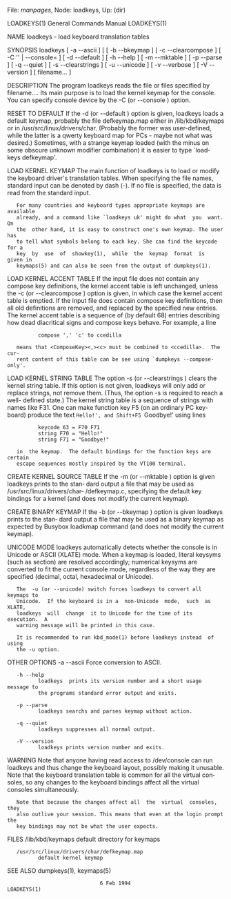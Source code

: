 File: *manpages*,  Node: loadkeys,  Up: (dir)

LOADKEYS(1)                 General Commands Manual                LOADKEYS(1)



NAME
       loadkeys - load keyboard translation tables

SYNOPSIS
       loadkeys  [  -a --ascii ] [ [ -b --bkeymap ] [ -c --clearcompose ] [ -C
       '<FILE>' | --console=<FILE> ] [ -d --default ]  [  -h  --help  ]  [  -m
       --mktable  ]  [  -p --parse ] [ -q --quiet ] [ -s --clearstrings ] [ -u
       --unicode ] [ -v --verbose ] [ -V --version ] [ filename...  ]

DESCRIPTION
       The program loadkeys reads the file or files specified by  filename....
       Its main purpose is to load the kernel keymap for the console.  You can
       specify console device by the -C (or --console ) option.

RESET TO DEFAULT
       If the -d (or --default ) option is given,  loadkeys  loads  a  default
       keymap,  probably  the file defkeymap.map either in /lib/kbd/keymaps or
       in /usr/src/linux/drivers/char.  (Probably the former was user-defined,
       while  the latter is a qwerty keyboard map for PCs - maybe not what was
       desired.)  Sometimes, with a strange keymap loaded (with the  minus  on
       some  obscure unknown modifier combination) it is easier to type `load‐
       keys defkeymap'.

LOAD KERNEL KEYMAP
       The main function of  loadkeys  is  to  load  or  modify  the  keyboard
       driver's  translation tables.  When specifying the file names, standard
       input can be denoted by dash (-). If no file is specified, the data  is
       read from the standard input.

       For many countries and keyboard types appropriate keymaps are available
       already, and a command like `loadkeys uk' might do what  you  want.  On
       the  other hand, it is easy to construct one's own keymap. The user has
       to tell what symbols belong to each key. She can find the keycode for a
       key  by  use  of  showkey(1),  while  the  keymap  format  is  given in
       keymaps(5) and can also be seen from the output of dumpkeys(1).

LOAD KERNEL ACCENT TABLE
       If the input file does not contain any  compose  key  definitions,  the
       kernel accent table is left unchanged, unless the -c (or --clearcompose
       ) option is given, in which case the kernel accent  table  is  emptied.
       If  the  input  file does contain compose key definitions, then all old
       definitions are removed, and replaced by  the  specified  new  entries.
       The  kernel  accent  table  is  a  sequence  of (by default 68) entries
       describing how dead diacritical signs and  compose  keys  behave.   For
       example, a line

              compose ',' 'c' to ccedilla

       means that <ComposeKey><,><c> must be combined to <ccedilla>.  The cur‐
       rent content of this table can be see using `dumpkeys --compose-only'.

LOAD KERNEL STRING TABLE
       The option -s (or --clearstrings ) clears the kernel string  table.  If
       this  option  is  not given, loadkeys will only add or replace strings,
       not remove them.  (Thus, the option -s is required  to  reach  a  well-
       defined  state.)  The kernel string table is a sequence of strings with
       names like F31. One can make function key F5 (on an  ordinary  PC  key‐
       board) produce the text `Hello!', and Shift+F5 `Goodbye!' using lines

              keycode 63 = F70 F71
              string F70 = "Hello!"
              string F71 = "Goodbye!"

       in  the keymap.  The default bindings for the function keys are certain
       escape sequences mostly inspired by the VT100 terminal.

CREATE KERNEL SOURCE TABLE
       If the -m (or --mktable ) option is given loadkeys prints to the  stan‐
       dard  output  a  file  that may be used as /usr/src/linux/drivers/char‐
       /defkeymap.c, specifying the default key bindings  for  a  kernel  (and
       does not modify the current keymap).

CREATE BINARY KEYMAP
       If  the -b (or --bkeymap ) option is given loadkeys prints to the stan‐
       dard output a file that may be used as a binary keymap as  expected  by
       Busybox loadkmap command (and does not modify the current keymap).

UNICODE MODE
       loadkeys  automatically  detects  whether  the console is in Unicode or
       ASCII (XLATE) mode.  When a keymap is loaded, literal keysyms (such  as
       section)  are  resolved accordingly; numerical keysyms are converted to
       fit the current console mode, regardless of the way they are  specified
       (decimal, octal, hexadecimal or Unicode).

       The  -u (or --unicode) switch forces loadkeys to convert all keymaps to
       Unicode.  If the keyboard is in a  non-Unicode  mode,  such  as  XLATE,
       loadkeys  will  change  it to Unicode for the time of its execution.  A
       warning message will be printed in this case.

       It is recommended to run kbd_mode(1) before loadkeys instead  of  using
       the -u option.

OTHER OPTIONS
       -a --ascii
              Force conversion to ASCII.

       -h --help
              loadkeys  prints its version number and a short usage message to
              the programs standard error output and exits.

       -p --parse
              loadkeys searchs and parses keymap without action.

       -q --quiet
              loadkeys suppresses all normal output.

       -V --version
              loadkeys prints version number and exits.

WARNING
       Note that anyone having read access to /dev/console  can  run  loadkeys
       and  thus change the keyboard layout, possibly making it unusable. Note
       that the keyboard translation table is common for all the virtual  con‐
       soles,  so  any changes to the keyboard bindings affect all the virtual
       consoles simultaneously.

       Note that because the changes affect all  the  virtual  consoles,  they
       also outlive your session. This means that even at the login prompt the
       key bindings may not be what the user expects.

FILES
       /lib/kbd/keymaps
              default directory for keymaps

       /usr/src/linux/drivers/char/defkeymap.map
              default kernel keymap

SEE ALSO
       dumpkeys(1), keymaps(5)




                                  6 Feb 1994                       LOADKEYS(1)
